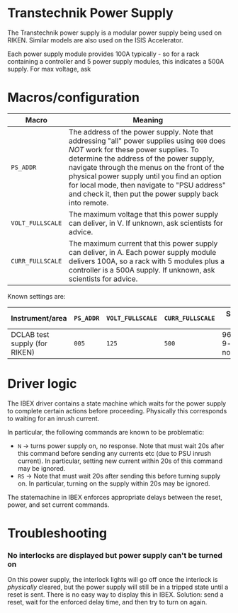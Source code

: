 # Transtechnik Power Supply

The Transtechnik power supply is a modular power supply being used on RIKEN. Similar models are also used on the ISIS Accelerator.

Each power supply module provides 100A typically - so for a rack containing a controller and 5 power supply modules, this indicates a 500A supply. For max voltage, ask

# Macros/configuration

| Macro | Meaning |
| --- | --- |
| `PS_ADDR` | The address of the power supply. Note that addressing "all" power supplies using `000` does *NOT* work for these power supplies. To determine the address of the power supply, navigate through the menus on the front of the physical power supply until you find an option for local mode, then navigate to "PSU address" and check it, then put the power supply back into remote. |
| `VOLT_FULLSCALE` | The maximum voltage that this power supply can deliver, in V. If unknown, ask scientists for advice. |
| `CURR_FULLSCALE` | The maximum current that this power supply can deliver, in A. Each power supply module delivers 100A, so a rack with 5 modules plus a controller is a 500A supply. If unknown, ask scientists for advice. |

Known settings are:

| Instrument/area | `PS_ADDR` | `VOLT_FULLSCALE` | `CURR_FULLSCALE` | Serial comms settings |
| --- | --- | --- | --- | --- |
| DCLAB test supply (for RIKEN) | `005` | `125` | `500` | 9600/8/None/1, 9-way cable, no null modem |

# Driver logic

The IBEX driver contains a state machine which waits for the power supply to complete certain actions before proceeding. Physically this corresponds to waiting for an inrush current.

In particular, the following commands are known to be problematic:
- `N` -> turns power supply on, no response. Note that must wait 20s after this command before sending any currents etc (due to PSU inrush current). In particular, setting new current within 20s of this command may be ignored.
- `RS` -> Note that must wait 20s after sending this before turning supply on. In particular, turning on the supply within 20s may be ignored.

The statemachine in IBEX enforces appropriate delays between the reset, power, and set current commands.

# Troubleshooting

### No interlocks are displayed but power supply can't be turned on

On this power supply, the interlock lights will go off once the interlock is *physically* cleared, but the power supply will still be in a tripped state until a reset is sent. There is no easy way to display this in IBEX. Solution: send a reset, wait for the enforced delay time, and then try to turn on again.